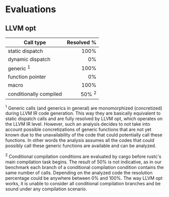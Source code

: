 # Evaluations

## LLVM opt

| Call type              | Resolved %       | 
| ---------------------- | ----------------:|
| static dispatch        |             100% |
| dynamic dispatch       |               0% |
| generic <sup>1</sup>   |             100% |
| function pointer       |               0% |
| macro                  |             100% |
| conditionally compiled | 50% <sup>2</sup> |

<p>
    <sup>1</sup> Generic calls (and generics in general) are monomorphized (concretized) during
    LLVM IR code generation. This way they are basically equivalent to static dispatch calls and
    are fully resolved by LLVM opt, which operates on the LLVM IR level. However, such an analysis
    decides to not take into account possible concretizations of generic functions that are not yet
    known due to the unavailability of the code that could potentially call these functions. In
    other words the analysis assumes all the codes that could possibly call these generic functions
    are available and can be analyzed.
</p>
<p>
    <sup>2</sup> Conditional compilation conditions are evaluated by cargo before rustc's main
    compilation task begins. The result of 50% is not indicative, as in our benchmark each branch
    of a conditional compilation condition contains the same number of calls. Depending on the
    analyzed code the resolution percentage could be anywhere between 0% and 100%. The way LLVM opt
    works, it is unable to consider all conditional compilation branches and be sound under any
    compilation scenario.
</p>

